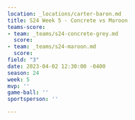 ```yaml
---
location: _locations/carter-baron.md
title: S24 Week 5 - Concrete vs Maroon
teams-score:
- team: _teams/s24-concrete-grey.md
  score: 
- team: _teams/s24-maroon.md
  score: 
field: "3"
date: 2023-04-02 12:30:00 -0400
season: 24
week: 5
mvp: ''
game-ball: ''
sportsperson: ''

---
```


